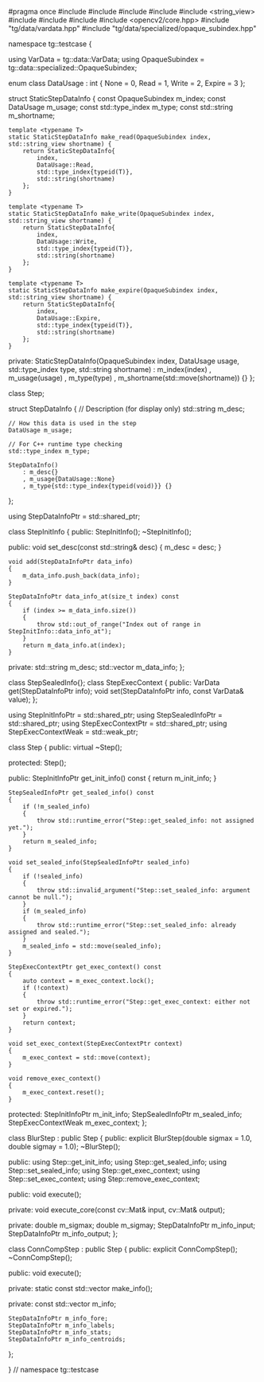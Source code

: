 #pragma once
#include <cstdint>
#include <mutex>
#include <memory>
#include <string>
#include <string_view>
#include <vector>
#include <typeinfo>
#include <typeindex>
#include <opencv2/core.hpp>
#include "tg/data/vardata.hpp"
#include "tg/data/specialized/opaque_subindex.hpp"

namespace tg::testcase
{

using VarData = tg::data::VarData;
using OpaqueSubindex = tg::data::specialized::OpaqueSubindex;

enum class DataUsage : int
{
    None = 0,
    Read = 1,
    Write = 2,
    Expire = 3
};


struct StaticStepDataInfo
{
    const OpaqueSubindex m_index;
    const DataUsage m_usage;
    const std::type_index m_type;
    const std::string m_shortname;

    template <typename T>
    static StaticStepDataInfo make_read(OpaqueSubindex index, std::string_view shortname) {
        return StaticStepDataInfo{
            index,
            DataUsage::Read,
            std::type_index{typeid(T)},
            std::string(shortname)
        };
    }

    template <typename T>
    static StaticStepDataInfo make_write(OpaqueSubindex index, std::string_view shortname) {
        return StaticStepDataInfo{
            index,
            DataUsage::Write,
            std::type_index{typeid(T)},
            std::string(shortname)
        };
    }

    template <typename T>
    static StaticStepDataInfo make_expire(OpaqueSubindex index, std::string_view shortname) {
        return StaticStepDataInfo{
            index,
            DataUsage::Expire,
            std::type_index{typeid(T)},
            std::string(shortname)
        };
    }

private:
    StaticStepDataInfo(OpaqueSubindex index, DataUsage usage, std::type_index type, std::string shortname)
        : m_index(index)
        , m_usage(usage)
        , m_type(type)
        , m_shortname(std::move(shortname))
    {}
};

class Step;

struct StepDataInfo
{
    // Description (for display only)
    std::string m_desc;

    // How this data is used in the step
    DataUsage m_usage;

    // For C++ runtime type checking
    std::type_index m_type;

    StepDataInfo()
        : m_desc{}
        , m_usage{DataUsage::None}
        , m_type{std::type_index{typeid(void)}} {}
};

using StepDataInfoPtr = std::shared_ptr<StepDataInfo>;

class StepInitInfo
{
public:
    StepInitInfo();
    ~StepInitInfo();

public:
    void set_desc(const std::string& desc)
    {
        m_desc = desc;
    }

    void add(StepDataInfoPtr data_info)
    {
        m_data_info.push_back(data_info);
    }

    StepDataInfoPtr data_info_at(size_t index) const
    {
        if (index >= m_data_info.size())
        {
            throw std::out_of_range("Index out of range in StepInitInfo::data_info_at");
        }
        return m_data_info.at(index);
    }

private:
    std::string m_desc;
    std::vector<StepDataInfoPtr> m_data_info;
};

class StepSealedInfo{};
class StepExecContext
{
public:
    VarData get(StepDataInfoPtr info);
    void set(StepDataInfoPtr info, const VarData& value);
};

using StepInitInfoPtr = std::shared_ptr<StepInitInfo>;
using StepSealedInfoPtr = std::shared_ptr<StepSealedInfo>;
using StepExecContextPtr = std::shared_ptr<StepExecContext>;
using StepExecContextWeak = std::weak_ptr<StepExecContext>;

class Step
{
public:
    virtual ~Step();

protected:
    Step();

public:
    StepInitInfoPtr get_init_info() const
    {
        return m_init_info;
    }

    StepSealedInfoPtr get_sealed_info() const
    {
        if (!m_sealed_info)
        {
            throw std::runtime_error("Step::get_sealed_info: not assigned yet.");
        }
        return m_sealed_info;
    }

    void set_sealed_info(StepSealedInfoPtr sealed_info)
    {
        if (!sealed_info)
        {
            throw std::invalid_argument("Step::set_sealed_info: argument cannot be null.");
        }
        if (m_sealed_info)
        {
            throw std::runtime_error("Step::set_sealed_info: already assigned and sealed.");
        }
        m_sealed_info = std::move(sealed_info);
    }
    
    StepExecContextPtr get_exec_context() const
    {
        auto context = m_exec_context.lock();
        if (!context)
        {
            throw std::runtime_error("Step::get_exec_context: either not set or expired.");
        }
        return context;
    }

    void set_exec_context(StepExecContextPtr context)
    {
        m_exec_context = std::move(context);
    }

    void remove_exec_context()
    {
        m_exec_context.reset();
    }

protected:
    StepInitInfoPtr m_init_info;
    StepSealedInfoPtr m_sealed_info;
    StepExecContextWeak m_exec_context;
};

class BlurStep
    : public Step
{
public:
    explicit BlurStep(double sigmax = 1.0, double sigmay = 1.0);
    ~BlurStep();

public:
    using Step::get_init_info;
    using Step::get_sealed_info;
    using Step::set_sealed_info;
    using Step::get_exec_context;
    using Step::set_exec_context;
    using Step::remove_exec_context;
    
public:
    void execute();

private:
    void execute_core(const cv::Mat& input, cv::Mat& output);

private:
    double m_sigmax;
    double m_sigmay;
    StepDataInfoPtr m_info_input;
    StepDataInfoPtr m_info_output;
};

class ConnCompStep
    : public Step
{
public:
    explicit ConnCompStep();
    ~ConnCompStep();

public:
    void execute();

private:
    static const std::vector<StaticStepDataInfo> make_info();

private:
    const std::vector<StaticStepDataInfo> m_info;

    StepDataInfoPtr m_info_fore;
    StepDataInfoPtr m_info_labels;
    StepDataInfoPtr m_info_stats;
    StepDataInfoPtr m_info_centroids;
};

} // namespace tg::testcase

